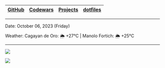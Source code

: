 | [GitHub](https://github.com/egargo) | [Codewars](https://www.codewars.com/users/egargo) | [Projects](https://github.com/egargo?tab=repositories) | [dotfiles](https://github.com/egargo/dotfiles) |
| - | - | - | - |

---

Date: October 06, 2023 (Friday)

Weather: Cagayan de Oro: 🌦   +27°C | Manolo Fortich: 🌦   +25°C

---

![](https://github-readme-stats.vercel.app/api?username=egargo&count_private=true&show_icons=true&hide=issues&hide_border=true&theme=transparent)

![](https://skillicons.dev/icons?i=linux,git,github,githubactions,neovim,docker,rust,actix,bash,python,perl,nodejs,js,ts,express,svelte,react,postman,go,cpp,c,figma,html,css,java,vscode)
